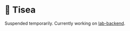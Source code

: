 # 🌊 Tisea

Suspended temporarily. Currently working on [lab-backend](https://github.com/seatitanium/lab-backend).
